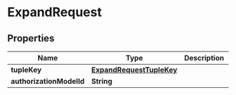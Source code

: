 

# ExpandRequest


## Properties

| Name | Type | Description | Notes |
|------------ | ------------- | ------------- | -------------|
|**tupleKey** | [**ExpandRequestTupleKey**](ExpandRequestTupleKey.md) |  |  |
|**authorizationModelId** | **String** |  |  [optional] |



